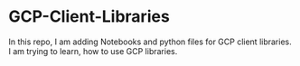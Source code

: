 # GCP-Client-Libraries

In this repo, I am adding Notebooks and python files for GCP client libraries.
I am trying to learn, how to use GCP libraries.
